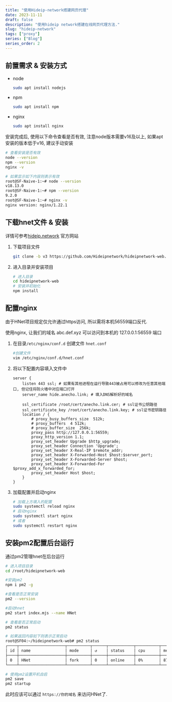 ```yaml
---
title: "使用Hideip-network搭建网页代理"
date: 2023-11-11
draft: false
description: "使用hideip network搭建在线网页代理方法."
slug: "hideip-network"
tags: ["proxy"]
series: ["Blog"]
series_order: 2
---
```



## 前置需求 & 安装方式

- node

  ```bash
  sudo apt install nodejs
  ```

- npm

  ```bash
  sudo apt install npm
  ```

- nginx

  ```bash
  sudo apt install nginx
  ```

安装完成后, 使用以下命令查看是否有效, 注意node版本需要v16及以上, 如果apt 安装的版本低于v16, 建议手动安装

```bash
# 查看安装是否有效
node --version
npm --version
nginx -v

# 如果显示如下内容则表示有效
root@SF-Naive-1:~# node --version
v18.13.0
root@SF-Naive-1:~# npm --version
9.2.0
root@SF-Naive-1:~# nginx -v
nginx version: nginx/1.22.1
```



## 下载hnet文件 & 安装

详情可参考[hideip.network](https://official.hideip.network/) 官方网站 

1. 下载项目文件

   ```bash
   git clone -b v3 https://github.com/Hideipnetwork/hideipnetwork-web.git
   ```

2. 进入目录并安装项目

   ```bash
   # 进入目录
   cd hideipnetwork-web
   # 安装并初始化
   npm install
   ```



## 配置nginx

由于HNet项目规定仅允许通过https访问, 所以需将本机56559端口反代.

使用nginx, 让我们的域名 abc.def.xyz 可以访问到本机的 127.0.0.1:56559 端口

1. 在目录`/etc/nginx/conf.d` 创建文件 `hnet.conf`

   ```bash
   #创建文件
   vim /etc/nginx/conf.d/hnet.conf
   ```

2. 将以下配置内容填入文件中

   ```nginx
   server {
       listen 443 ssl; # 如果有其他进程在运行导致443被占用可以修改为任意其他端口, 但记住将防火墙中对应端口打开
       server_name hide.anecho.link; # 填入DNS解析好的域名
   
       ssl_certificate /root/cert/anecho.link.cer; # ssl证书公钥路径
       ssl_certificate_key /root/cert/anecho.link.key; # ssl证书密钥路径
       location / {
           # proxy_busy_buffers_size  512k;
           # proxy_buffers  4 512k;
           # proxy_buffer_size  256k;
           proxy_pass http://127.0.0.1:56559;
           proxy_http_version 1.1;
           proxy_set_header Upgrade $http_upgrade;
           proxy_set_header Connection 'Upgrade';
           proxy_set_header X-Real-IP $remote_addr;
           proxy_set_header X-Forwarded-Host $host:$server_port;
           proxy_set_header X-Forwarded-Server $host;
           proxy_set_header X-Forwarded-For $proxy_add_x_forwarded_for;
           proxy_set_header Host $host;
       }
   }
   ```

   

3. 加载配置并启动nginx

   ```bash
   # 加载上方填入的配置
   sudo systemctl reload nginx
   # 启动nginx
   sudo systemctl start nginx
   # 或者
   sudo systemctl restart nginx
   ```



## 安装pm2配置后台运行

通过pm2管理hnet在后台运行

```bash
# 进入项目目录
cd /root/hideipnetwork-web

#安装pm2
npm i pm2 -g

#查看是否正常安装
pm2 --version

#启动hnet
pm2 start index.mjs --name HNet

# 查看是否正常启动
pm2 status

# 如果返回内容如下则表示正常启动
root@SF04:~/hideipnetwork-web# pm2 status
┌────┬────────────────────┬──────────┬──────┬───────────┬──────────┬──────────┐
│ id │ name               │ mode     │ ↺    │ status    │ cpu      │ memory   │
├────┼────────────────────┼──────────┼──────┼───────────┼──────────┼──────────┤
│ 0  │ HNet               │ fork     │ 0    │ online    │ 0%       │ 87.2mb   │
└────┴────────────────────┴──────────┴──────┴───────────┴──────────┴──────────┘

# 使用pm2设置开机自启
pm2 save
pm2 startup
```

此时应该可以通过 `https://你的域名` 来访问HNet了.


